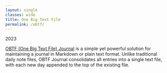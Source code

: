 ```yaml
---
layout: single
classes: wide
title: One Big Text File
permalink: /obtf/
---
```

2023

[OBTF (One Big Text File) Journal](https://github.com/CLSherrod/OBTF) is a simple yet powerful solution for maintaining a journal in Markdown or plain text format. Unlike traditional daily note files, OBTF Journal consolidates all entries into a single text file, with each new day appended to the top of the existing file.
